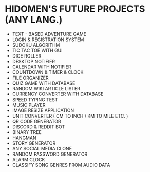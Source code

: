 # HIDOMEN'S FUTURE PROJECTS (ANY LANG.)

- TEXT - BASED ADVENTURE GAME
- LOGIN & REGISTRATION SYSTEM
- SUDOKU ALGORITHM
- TIC TAC TOE WITH GUI
- DICE ROLLER
- DESKTOP NOTIFIER
- CALENDAR WITH NOTIFIER
- COUNTDOWN & TIMER & CLOCK
- FILE ORGANIZER
- QUIZ GAME WITH DATABASE
- RANDOM WIKI ARTICLE LISTER
- CURRENCY CONVERTER WITH DATABASE
- SPEED TYPING TEST
- MUSIC PLAYER
- IMAGE RESIZE APPLICATION
- UNIT CONVERTER ( CM TO INCH / KM TO MILE ETC. )
- QR CODE GENERATOR
- DISCORD & REDDIT BOT
- BINARY TREE
- HANGMAN
- STORY GENERATOR
- ANY SOCIAL MEDIA CLONE
- RANDOM PASSWORD GENERATOR
- ALARM CLOCK
- CLASSIFY SONG GENRES FROM AUDIO DATA
